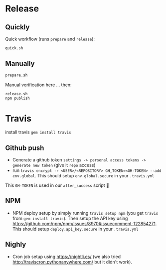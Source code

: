 # Release

## Quickly

Quick workflow (runs `prepare` and `release`):

```sh
quick.sh
```

## Manually

```sh
prepare.sh
```

Manual verification here ... then:

```sh
release.sh
npm publish
```

# Travis

install travis `gem install travis`

## Github push
* Generate a github token `settings -> personal access tokens -> generate new token` (give it `repo` access)
* run `travis encrypt -r <USER>/<REPOSITORY> GH_TOKEN=<GH-TOKEN> --add env.global`. This should setup `env.global.secure` in your `.travis.yml`

This `GH-TOKEN` is used in our `after_success` script 🌹

## NPM
* NPM deploy setup by simply running `travis setup npm` (you get `travis` from `gem install travis`). Then setup the API key using https://github.com/npm/npm/issues/8970#issuecomment-122854271. This should setup `deploy.api_key.secure` in your `.travis.yml`

## Nighly
* Cron job setup using https://nightli.es/  (we also tried http://traviscron.pythonanywhere.com/ but it didn't work).

